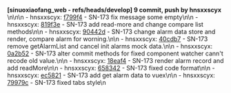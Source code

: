 **[sinuoxiaofang_web - refs/heads/develop] 9 commit, push by hnsxxscyx** \n\n\n - hnsxxscyx: [f799f4](https://coding.net/u/zgldh/p/sinuoxiaofang_web/git/commit/f799f48f1751e9e608ebfb40cb137f6e1e12c899) - SN-173 fix message some empty\n\n - hnsxxscyx: [819f3e](https://coding.net/u/zgldh/p/sinuoxiaofang_web/git/commit/819f3e71904400d0fedf880edda037fdb7019e14) - SN-173 add read-more and change compare list methods\n\n - hnsxxscyx: [90442d](https://coding.net/u/zgldh/p/sinuoxiaofang_web/git/commit/90442d9ff7e43de7b28f5c8d3728638406a3cbb8) - SN-173 change alarm data store and render, compare alarm for worning.\n\n - hnsxxscyx: [40cdb7](https://coding.net/u/zgldh/p/sinuoxiaofang_web/git/commit/40cdb74a34d964d32a853bb7525114863e7371be) - SN-173 remove getAlarmList and cancel init alarms mock data.\n\n - hnsxxscyx: [0a2b52](https://coding.net/u/zgldh/p/sinuoxiaofang_web/git/commit/0a2b52bb40683d91de7dad887c8528788b4b7614) - SN-173 alter commit methods for fixed component watcher cann't recode old value.\n\n - hnsxxscyx: [18eaf4](https://coding.net/u/zgldh/p/sinuoxiaofang_web/git/commit/18eaf4e12552e0aa68dc06d9e3cec7d9abeae798) - SN-173 render alarm record and add readMore\n\n - hnsxxscyx: [658342](https://coding.net/u/zgldh/p/sinuoxiaofang_web/git/commit/6583423de7ae85e958ad1018c530581e06f2e64e) - SN-173 fixed code format\n\n - hnsxxscyx: [ec5821](https://coding.net/u/zgldh/p/sinuoxiaofang_web/git/commit/ec5821fbf549fd194bafca67fc05b4e8d5967fdb) - SN-173 add get alarm data to vuex\n\n - hnsxxscyx: [79979c](https://coding.net/u/zgldh/p/sinuoxiaofang_web/git/commit/79979ce234c6dd289d04c3d432a1edda76395925) - SN-173 fixed tabs style\n
